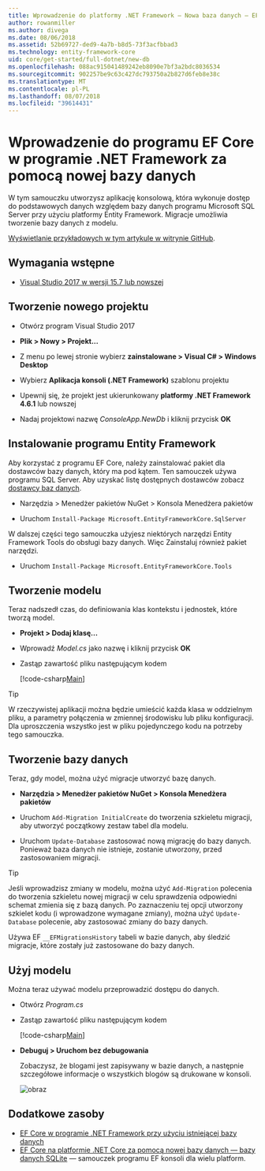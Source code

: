 ```yaml
---
title: Wprowadzenie do platformy .NET Framework — Nowa baza danych — EF Core
author: rowanmiller
ms.author: divega
ms.date: 08/06/2018
ms.assetid: 52b69727-ded9-4a7b-b8d5-73f3acfbbad3
ms.technology: entity-framework-core
uid: core/get-started/full-dotnet/new-db
ms.openlocfilehash: 088ac915041489242eb8090e7bf3a2bdc8036534
ms.sourcegitcommit: 902257be9c63c427dc793750a2b827d6feb8e38c
ms.translationtype: MT
ms.contentlocale: pl-PL
ms.lasthandoff: 08/07/2018
ms.locfileid: "39614431"
---
```

# <a name="getting-started-with-ef-core-on-net-framework-with-a-new-database"></a>Wprowadzenie do programu EF Core w programie .NET Framework za pomocą nowej bazy danych

W tym samouczku utworzysz aplikację konsolową, która wykonuje dostęp do podstawowych danych względem bazy danych programu Microsoft SQL Server przy użyciu platformy Entity Framework. Migracje umożliwia tworzenie bazy danych z modelu.

[Wyświetlanie przykładowych w tym artykule w witrynie GitHub](https://github.com/aspnet/EntityFramework.Docs/tree/master/samples/core/GetStarted/FullNet/ConsoleApp.NewDb).

## <a name="prerequisites"></a>Wymagania wstępne

* [Visual Studio 2017 w wersji 15.7 lub nowszej](https://www.visualstudio.com/downloads/)

## <a name="create-a-new-project"></a>Tworzenie nowego projektu

* Otwórz program Visual Studio 2017

* **Plik > Nowy > Projekt...**

* Z menu po lewej stronie wybierz **zainstalowane > Visual C# > Windows Desktop**

* Wybierz **Aplikacja konsoli (.NET Framework)** szablonu projektu

* Upewnij się, że projekt jest ukierunkowany **platformy .NET Framework 4.6.1** lub nowszej

* Nadaj projektowi nazwę *ConsoleApp.NewDb* i kliknij przycisk **OK**

## <a name="install-entity-framework"></a>Instalowanie programu Entity Framework

Aby korzystać z programu EF Core, należy zainstalować pakiet dla dostawców bazy danych, który ma pod kątem. Ten samouczek używa programu SQL Server. Aby uzyskać listę dostępnych dostawców zobacz [dostawcy baz danych](../../providers/index.md).

* Narzędzia > Menedżer pakietów NuGet > Konsola Menedżera pakietów

* Uruchom `Install-Package Microsoft.EntityFrameworkCore.SqlServer`

W dalszej części tego samouczka użyjesz niektórych narzędzi Entity Framework Tools do obsługi bazy danych. Więc Zainstaluj również pakiet narzędzi.

* Uruchom `Install-Package Microsoft.EntityFrameworkCore.Tools`

## <a name="create-the-model"></a>Tworzenie modelu

Teraz nadszedł czas, do definiowania klas kontekstu i jednostek, które tworzą model.

* **Projekt > Dodaj klasę...**

* Wprowadź *Model.cs* jako nazwę i kliknij przycisk **OK**

* Zastąp zawartość pliku następującym kodem

  [!code-csharp[Main](../../../../samples/core/GetStarted/FullNet/ConsoleApp.NewDb/Model.cs)] 

> [!TIP]  
> W rzeczywistej aplikacji można będzie umieścić każda klasa w oddzielnym pliku, a parametry połączenia w zmiennej środowisku lub pliku konfiguracji. Dla uproszczenia wszystko jest w pliku pojedynczego kodu na potrzeby tego samouczka.

## <a name="create-the-database"></a>Tworzenie bazy danych

Teraz, gdy model, można użyć migracje utworzyć bazę danych.

* **Narzędzia > Menedżer pakietów NuGet > Konsola Menedżera pakietów**

* Uruchom `Add-Migration InitialCreate` do tworzenia szkieletu migracji, aby utworzyć początkowy zestaw tabel dla modelu.

* Uruchom `Update-Database` zastosować nową migrację do bazy danych. Ponieważ baza danych nie istnieje, zostanie utworzony, przed zastosowaniem migracji.

> [!TIP]  
> Jeśli wprowadzisz zmiany w modelu, można użyć `Add-Migration` polecenia do tworzenia szkieletu nowej migracji w celu sprawdzenia odpowiedni schemat zmienia się z bazą danych. Po zaznaczeniu tej opcji utworzony szkielet kodu (i wprowadzone wymagane zmiany), można użyć `Update-Database` polecenie, aby zastosować zmiany do bazy danych.
>
> Używa EF `__EFMigrationsHistory` tabeli w bazie danych, aby śledzić migracje, które zostały już zastosowane do bazy danych.

## <a name="use-the-model"></a>Użyj modelu

Można teraz używać modelu przeprowadzić dostępu do danych.

* Otwórz *Program.cs*

* Zastąp zawartość pliku następującym kodem

  [!code-csharp[Main](../../../../samples/core/GetStarted/FullNet/ConsoleApp.NewDb/Program.cs)]

* **Debuguj > Uruchom bez debugowania**

  Zobaczysz, że blogami jest zapisywany w bazie danych, a następnie szczegółowe informacje o wszystkich blogów są drukowane w konsoli.

  ![obraz](_static/output-new-db.png)

## <a name="additional-resources"></a>Dodatkowe zasoby

* [EF Core w programie .NET Framework przy użyciu istniejącej bazy danych](xref:core/get-started/full-dotnet/existing-db)
* [EF Core na platformie .NET Core za pomocą nowej bazy danych — bazy danych SQLite](xref:core/get-started/netcore/new-db-sqlite) — samouczek programu EF konsoli dla wielu platform.
